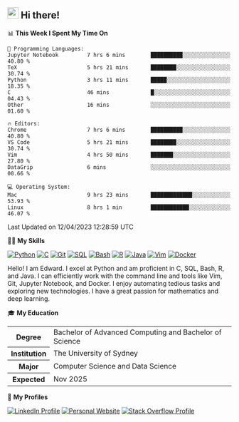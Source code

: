 ## <a href="#"><img src="https://media.giphy.com/media/hvRJCLFzcasrR4ia7z/giphy.gif" width="25px" height="25px"></a> Hi there!

<!--START_SECTION:waka-->
📊 **This Week I Spent My Time On** 

```text
💬 Programming Languages: 
Jupyter Notebook         7 hrs 6 mins        ██████████░░░░░░░░░░░░░░░   40.80 % 
TeX                      5 hrs 21 mins       ████████░░░░░░░░░░░░░░░░░   30.74 % 
Python                   3 hrs 11 mins       █████░░░░░░░░░░░░░░░░░░░░   18.35 % 
C                        46 mins             █░░░░░░░░░░░░░░░░░░░░░░░░   04.43 % 
Other                    16 mins             ░░░░░░░░░░░░░░░░░░░░░░░░░   01.60 % 

🔥 Editors: 
Chrome                   7 hrs 6 mins        ██████████░░░░░░░░░░░░░░░   40.80 % 
VS Code                  5 hrs 21 mins       ████████░░░░░░░░░░░░░░░░░   30.74 % 
Vim                      4 hrs 50 mins       ███████░░░░░░░░░░░░░░░░░░   27.80 % 
DataGrip                 6 mins              ░░░░░░░░░░░░░░░░░░░░░░░░░   00.66 % 

💻 Operating System: 
Mac                      9 hrs 23 mins       █████████████░░░░░░░░░░░░   53.93 % 
Linux                    8 hrs 1 min         ████████████░░░░░░░░░░░░░   46.07 % 
```


 Last Updated on 12/04/2023 12:28:59 UTC
<!--END_SECTION:waka-->

💪🏻 **My Skills**

[![Python](https://img.shields.io/badge/-Python-yellow?style=flat-square&logo=Python)](#)
[![C     ](https://img.shields.io/badge/-C-blue?style=flat-square&logo=C)](#)
[![Git   ](https://img.shields.io/badge/-Git-grey?style=flat-square&logo=Git)](#)
[![SQL   ](https://img.shields.io/badge/-SQL-grey?style=flat-square&logo=SQLite)](#)
[![Bash  ](https://img.shields.io/badge/-Bash-grey?style=flat-square&logo=GNU-Bash)](#)
[![R     ](https://img.shields.io/badge/-R-grey?style=flat-square&logo=R)](#)
[![Java  ](https://img.shields.io/badge/-Java-grey?style=flat-square&logo=OpenJDK)](#)
[![Vim   ](https://img.shields.io/badge/-Vim-grey?style=flat-square&logo=Vim)](#)
[![Docker](https://img.shields.io/badge/-Docker-grey?style=flat-square&logo=Docker)](#)

Hello! I am Edward. I excel at Python and am proficient in C, SQL, Bash, R, and
Java. I can efficiently work with the command line and tools like Vim, Git,
Jupyter Notebook, and Docker. I enjoy automating tedious tasks and exploring new
technologies. I have a great passion for mathematics and deep learning.

🎓 **My Education**

<table>
<tr>
    <th>Degree</th>
    <td>Bachelor of Advanced Computing and Bachelor of Science</td>
</tr>
<tr>
    <th>Institution</th>
    <td>The University of Sydney</td>
</tr>
<tr>
    <th>Major</th>
    <td>Computer Science and Data Science</td>
</tr>
<tr>
    <th>Expected</th>
    <td>Nov 2025</td>
</tr>
</table>

🔗 **My Profiles**

[![LinkedIn Profile](https://img.shields.io/badge/-LinkedIn-blue?style=social&logo=LinkedIn)](https://www.linkedin.com/in/edward-ji)
[![Personal Website](https://img.shields.io/badge/-Personal%20Website-blue?style=social&logo=Bootstrap)](https://edwardji.dev)
[![Stack Overflow Profile](https://img.shields.io/badge/-Stack%20Overflow-blue?style=social&logo=StackOverflow)](https://stackoverflow.com/users/11658924)
